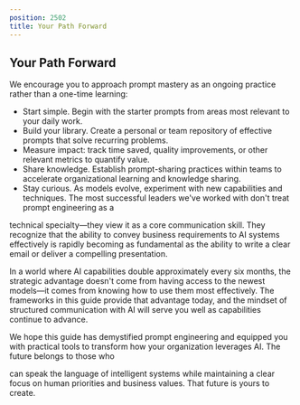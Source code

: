 ```yaml
---
position: 2502
title: Your Path Forward
---
```


## Your Path Forward

We encourage you to approach prompt mastery as an ongoing practice rather than a one-time learning:

- Start simple. Begin with the starter prompts from areas most relevant to your daily work.
- Build your library. Create a personal or team repository of effective prompts that solve recurring problems.
- Measure impact: track time saved, quality improvements, or other relevant metrics to quantify value.
- Share knowledge. Establish prompt-sharing practices within teams to accelerate organizational learning and knowledge sharing.
- Stay curious. As models evolve, experiment with new capabilities and techniques.
The most successful leaders we've worked with don't treat prompt engineering as a

technical specialty—they view it as a core communication skill. They recognize that the ability to convey business requirements to AI systems effectively is rapidly becoming as fundamental as the ability to write a clear email or deliver a compelling presentation.

In a world where AI capabilities double approximately every six months, the strategic advantage doesn't come from having access to the newest models—it comes from knowing how to use them most effectively. The frameworks in this guide provide that advantage today, and the mindset of structured communication with AI will serve you well as capabilities continue to advance.

We hope this guide has demystified prompt engineering and equipped you with practical tools to transform how your organization leverages AI. The future belongs to those who



can speak the language of intelligent systems while maintaining a clear focus on human priorities and business values. That future is yours to create.